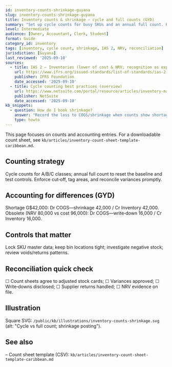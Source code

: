 ```yaml
---
id: inventory-counts-shrinkage-guyana
slug: inventory-counts-shrinkage-guyana
title: Inventory counts & shrinkage — cycle and full counts (GYD)
summary: "Set up cycle counts for busy SKUs and an annual full count. Post shrinkage and NRV write‑downs with G$ entries, plus quick controls and a reconciliation checklist."
level: Intermediate
audience: [Owner, Accountant, Clerk, Student]
format: Guide
category_id: inventory
tags: [inventory, cycle count, shrinkage, IAS 2, NRV, reconciliation]
jurisdiction: [Guyana]
last_reviewed: '2025-09-10'
sources:
  - title: IAS 2 — Inventories (lower of cost & NRV; recognition as expense)
    url: https://www.ifrs.org/issued-standards/list-of-standards/ias-2-inventories/
    publisher: IFRS Foundation
    date_accessed: '2025-09-10'
  - title: Cycle counting best practices (overview)
    url: https://www.netsuite.com/portal/resource/articles/inventory-management/using-inventory-control-software-for-cycle-counting.shtml
    publisher: NetSuite
    date_accessed: '2025-09-10'
kb_snippets:
  - question: How do I book shrinkage?
    answer: "Record the loss to COGS/shrinkage when counts show shortages; if NRV < cost, write down to NRV under IAS 2 and disclose material write‑downs."
    type: howto
---
```


This page focuses on counts and accounting entries. For a downloadable count sheet, see `kb/articles/inventory-count-sheet-template-caribbean.md`.

## Counting strategy
Cycle counts for A/B/C classes; annual full count to reset the baseline and test controls. Enforce cut‑off, tag areas, and reconcile variances promptly.

## Accounting for differences (GYD)
Shortage G$42,000: Dr COGS—shrinkage 42,000 / Cr Inventory 42,000.  
Obsolete (NRV 80,000 vs cost 96,000): Dr COGS—write‑down 16,000 / Cr Inventory 16,000.

## Controls that matter
Lock SKU master data; keep bin locations tight; investigate negative stock; review voids/returns patterns.

## Reconciliation quick check
☐ Count sheets agree to adjusted stock cards; ☐ Variances approved; ☐ Write‑downs disclosed; ☐ Supplier returns handled; ☐ NRV evidence on file.

## Illustration
Square SVG: `/public/kb/illustrations/inventory-counts-shrinkage.svg` (alt: "Cycle vs full count; shrinkage posting").

## See also
– Count sheet template (CSV): `kb/articles/inventory-count-sheet-template-caribbean.md`

